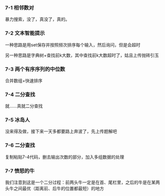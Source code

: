 ### **7-1 相邻数对**

暴力搜索，没了，真没了，真的。

### **7-2 文本智能提示**

一种思路是用set保存并按照频次排序每个输入，然后询问，但是会超时

另一种思路是字典树+查找前k大数，其中查找前k大数超时了，姑且上传抛砖引玉

### **7-3 两个有序序列的中位数**

合并数组+快速排序

### **7-4 二分查找**

就……真就二分查找

### **7-5 冰岛人**

没来得及做，接下来一天多都要路上奔波了，先上传题解吧

### **7-6 二分查找**

复制粘贴7-4代码，删去输出次数的部分，加入多组数据的处理

### **7-7 愤怒的牛**

我们注意到这是一个二分过程：前两头牛一定是在首、尾栏里，之后的牛是在某两头牛之间最优（距离前、后牛的位置都最短）的地方